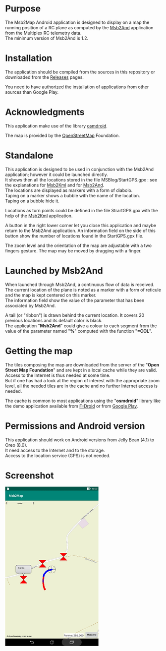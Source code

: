 # Purpose
The Msb2Map Android application is designed to display on a map
the running position of a RC plane as computed by the
[Msb2And](https://github.com/msb2kml/Msb2And) application from
the Multiplex RC telemetry data.  
The minimum version of Msb2And is 1.2.

# Installation
The application should be compiled from the sources in this repository
or downloaded from the [Releases](https://github.com/msb2kml/Msb2Map/releases)
pages.

You need to have authorized the installation of applications from other sources than Google Play.

# Acknowledgments
This application make use of the library
[osmdroid](https://github.com/osmdroid/osmdroid).

The map is provided by the [OpenStreetMap](https://www.openstreetmap.org/)
Foundation.

# Standalone
This application is designed to be used in conjunction with the Msb2And
application; however it could be launched directly.  
It shows then all the locations stored in the file MSBlog/StartGPS.gpx :
see the explanations for [Msb2Kml](https://github.com/msb2kml/Msb2Kml/blob/RemoteGPS/Documents/RemoteGPS.md) and for
[Msb2And](https://github.com/msb2kml/Msb2And/blob/master/Documents/RemoteGPS.md).  
The locations are displayed as markers with a form of diabolo.  
Taping on a marker shows a bubble with the name of the location.  
Taping on a bubble hide it.

Locations as turn points could be defined in the file StrartGPS.gpx
with the help of the [Msb2Kml](https://github.com/msb2kml/Msb2Kml/)
application.

A button in the right lower corner let you close this application
and maybe return to the Msb2And application. 
An information field on the side of this button show the number
of locations found in the StartGPS.gpx file.

The zoom level and the orientation of the map are adjustable with
a two fingers gesture. 
The map may be moved by dragging with a finger.

# Launched by Msb2And
When launched through Msb2And, a continuous flow of data is received.  
The current location of the plane is noted as a marker with a form
of reticule and the map is kept centered on this marker.  
The information field show the value of the parameter that has
been associated by Msb2And.
 
A tail (or "ribbon") is drawn behind the current location. It covers
20 previous locations and its default color is black.  
The application "**Msb2And**" could give a colour to each segment
from the value of the parameter named "**%**" computed with
the function "**=COL**".

# Getting the map
The tiles composing the map are downloaded from the server of the
"**Open Street Map Foundation**" and are kept in a local cache while they
are valid. 
Access to the Internet is thus needed at some time.  
But if one has had a look at the region of interest with the appropriate
zoom level, all the needed tiles are in the cache and no further
Internet access is needed.

The cache is common to most applications using the "**osmdroid**" library
like the demo application available from [F-Droid](https://f-droid.org/packages/org.osmdroid/)
or from [Google Play](https://play.google.com/store/apps/details?id=org.osmdroid).

# Permissions and Android version
This application should work on Android versions from
Jelly Bean (4.1) to Oreo (8.0).  
It need access to the Internet and to the storage.  
Access to the location service (GPS) is not needed.

# Screenshot

![Msb2Map.jpg](Msb2Map.jpg)



